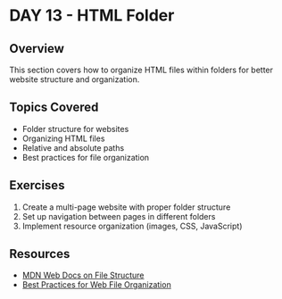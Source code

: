 # DAY 13 - HTML Folder

## Overview

This section covers how to organize HTML files within folders for better website structure and organization.

## Topics Covered

- Folder structure for websites
- Organizing HTML files
- Relative and absolute paths
- Best practices for file organization

## Exercises

1. Create a multi-page website with proper folder structure
2. Set up navigation between pages in different folders
3. Implement resource organization (images, CSS, JavaScript)

## Resources

- [MDN Web Docs on File Structure](https://developer.mozilla.org/en-US/docs/Learn/Getting_started_with_the_web/Dealing_with_files)
- [Best Practices for Web File Organization](https://www.w3schools.com/html/html_filepaths.asp)
